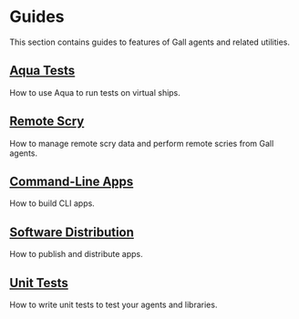 # Guides

This section contains guides to features of Gall agents and related utilities.

## [Aqua Tests](urbit-docs/userspace/apps/guides/aqua)

How to use Aqua to run tests on virtual ships.

## [Remote Scry](urbit-docs/userspace/apps/guides/remote-scry)

How to manage remote scry data and perform remote scries from Gall agents.

## [Command-Line Apps](urbit-docs/userspace/apps/guides/cli-tutorial)

How to build CLI apps.

## [Software Distribution](urbit-docs/userspace/apps/guides/software-distribution)

How to publish and distribute apps.

## [Unit Tests](urbit-docs/userspace/apps/guides/unit-tests)

How to write unit tests to test your agents and libraries.
